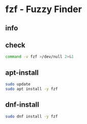 # fzf - Fuzzy Finder

## info

## check
```sh
command -v fzf >/dev/null 2>&1
```

## apt-install
```sh
sudo update
sudo apt install -y fzf
```

## dnf-install
```sh
sudo dnf install -y fzf
```
